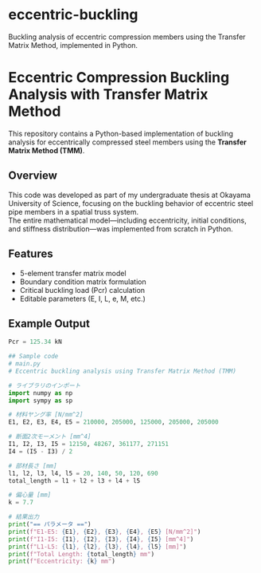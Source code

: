 # eccentric-buckling
Buckling analysis of eccentric compression members using the Transfer Matrix Method, implemented in Python.
# Eccentric Compression Buckling Analysis with Transfer Matrix Method

This repository contains a Python-based implementation of buckling analysis for eccentrically compressed steel members using the **Transfer Matrix Method (TMM)**.

## Overview

This code was developed as part of my undergraduate thesis at Okayama University of Science, focusing on the buckling behavior of eccentric steel pipe members in a spatial truss system.  
The entire mathematical model—including eccentricity, initial conditions, and stiffness distribution—was implemented from scratch in Python.

## Features

- 5-element transfer matrix model
- Boundary condition matrix formulation
- Critical buckling load (Pcr) calculation
- Editable parameters (E, I, L, e, M, etc.)

## Example Output

```python
Pcr = 125.34 kN

## Sample code
# main.py
# Eccentric buckling analysis using Transfer Matrix Method (TMM)

# ライブラリのインポート
import numpy as np
import sympy as sp

# 材料ヤング率 [N/mm^2]
E1, E2, E3, E4, E5 = 210000, 205000, 125000, 205000, 205000

# 断面2次モーメント [mm^4]
I1, I2, I3, I5 = 12150, 48267, 361177, 271151
I4 = (I5 - I3) / 2

# 部材長さ [mm]
l1, l2, l3, l4, l5 = 20, 140, 50, 120, 690
total_length = l1 + l2 + l3 + l4 + l5

# 偏心量 [mm]
k = 7.7

# 結果出力
print("== パラメータ ==")
print(f"E1-E5: {E1}, {E2}, {E3}, {E4}, {E5} [N/mm^2]")
print(f"I1-I5: {I1}, {I2}, {I3}, {I4}, {I5} [mm^4]")
print(f"L1-L5: {l1}, {l2}, {l3}, {l4}, {l5} [mm]")
print(f"Total Length: {total_length} mm")
print(f"Eccentricity: {k} mm")



